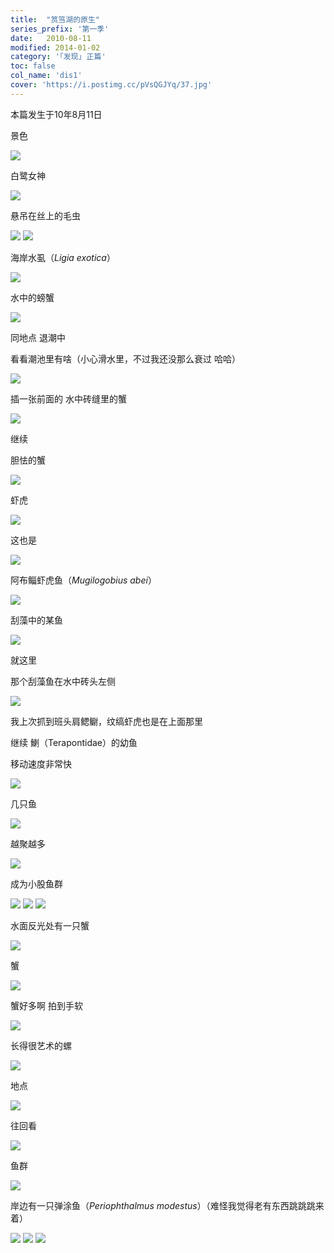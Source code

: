 ```yaml
---
title:  "筼筜湖的原生"
series_prefix: '第一季'
date:   2010-08-11
modified: 2014-01-02
category: '｢发现｣ 正篇'
toc: false
col_name: 'dis1'
cover: 'https://i.postimg.cc/pVsQGJYq/37.jpg'
---
```


本篇发生于10年8月11日

景色

<img class='disc' src='https://i.postimg.cc/jdzxqZgh/1.jpg'>

白鹭女神

<img class='disc' src='https://i.postimg.cc/hGGcrgSC/2.jpg'>

悬吊在丝上的毛虫

<img class='disc' src='https://i.postimg.cc/15xRZLHt/3.jpg'>

<img class='disc' src='https://i.postimg.cc/SxdmCjp2/4.jpg'>

海岸水虱（<i>Ligia exotica</i>）

<img class='disc' src='https://i.postimg.cc/cJ5ZkjCd/5.jpg'>

水中的螃蟹

<img class='disc' src='https://i.postimg.cc/4dDGs9pM/6.jpg'>

同地点 退潮中

看看潮池里有啥（小心滑水里，不过我还没那么衰过 哈哈）

<img class='disc' src='https://i.postimg.cc/V6rwxR0n/7.jpg'>

插一张前面的 水中砖缝里的蟹

<img class='disc' src='https://i.postimg.cc/zG8JyK4Y/8.jpg'>

继续


胆怯的蟹

<img class='disc' src='https://i.postimg.cc/8PVGYLpf/9.jpg'>

虾虎

<img class='disc' src='https://i.postimg.cc/5tjWz33T/10.jpg'>

这也是

<img class='disc' src='https://i.postimg.cc/TPSMJDNw/11.jpg'>

阿布鲻虾虎鱼（<i>Mugilogobius abei</i>）

<img class='disc' src='https://i.postimg.cc/90d62NmR/12.jpg'>

刮藻中的某鱼

<img class='disc' src='https://i.postimg.cc/WzLBQPvc/13.jpg'>

就这里


那个刮藻鱼在水中砖头左侧

<img class='disc' src='https://i.postimg.cc/Gm7ZbDCQ/14.jpg'>

我上次抓到班头肩鳃鳚，纹缟虾虎也是在上面那里


继续 鯻（Terapontidae）的幼鱼


移动速度非常快

<img class='disc' src='https://i.postimg.cc/66CJCTrW/15.jpg'>

几只鱼

<img class='disc' src='https://i.postimg.cc/XY7RM8Tq/16.jpg'>

越聚越多

<img class='disc' src='https://i.postimg.cc/R02yHzqJ/17.jpg'>

成为小股鱼群

<img class='disc' src='https://i.postimg.cc/TPKB1P2X/18.jpg'>

<img class='disc' src='https://i.postimg.cc/hv156zsV/19.jpg'>

<img class='disc' src='https://i.postimg.cc/x14FwSvp/20.jpg'>

水面反光处有一只蟹

<img class='disc' src='https://i.postimg.cc/MpTF3GQj/21.jpg'>

蟹

<img class='disc' src='https://i.postimg.cc/QNQwHwDV/22.jpg'>

蟹好多啊 拍到手软

<img class='disc' src='https://i.postimg.cc/dtnf9CLY/23.jpg'>

长得很艺术的螺

<img class='disc' src='https://i.postimg.cc/Zn4f8Ymn/24.jpg'>

地点

<img class='disc' src='https://i.postimg.cc/qMBbg7QZ/25.jpg'>

往回看

<img class='disc' src='https://i.postimg.cc/HkV64Pqw/27.jpg'>

鱼群

<img class='disc' src='https://i.postimg.cc/sgqwn4zt/28.jpg'>

岸边有一只弹涂鱼（<i>Periophthalmus modestus</i>）（难怪我觉得老有东西跳跳跳来着）

<img class='disc' src='https://i.postimg.cc/ydXj8qRH/30.jpg'>

<img class='disc' src='https://i.postimg.cc/Dw9PQfdh/31.jpg'>

<img class='disc' src='https://i.postimg.cc/NGDbhcY8/32.jpg'>

